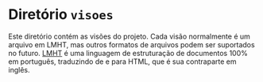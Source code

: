 # Diretório `visoes`

Este diretório contém as visões do projeto. Cada visão normalmente é um arquivo em LMHT, mas outros formatos de arquivos podem ser suportados no futuro. [LMHT](https://github.com/DesignLiquido/LMHT) é uma linguagem de estruturação de documentos 100% em português, traduzindo de e para HTML, que é sua contraparte em inglês.
